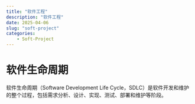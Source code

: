 ```yaml
---
title: "软件工程"
description: "软件工程"
date: 2025-04-06
slug: "soft-project"
categories:
    - Soft-Project
---
```


# 软件生命周期

软件生命周期（Software Development Life Cycle，SDLC）是软件开发和维护的整个过程，包括需求分析、设计、实现、测试、部署和维护等阶段。


